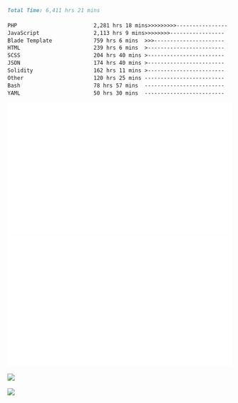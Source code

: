 <!--START_SECTION:waka-->

```markdown
Total Time: 6,411 hrs 21 mins

PHP                        2,281 hrs 18 mins>>>>>>>>>----------------   34.93 %
JavaScript                 2,113 hrs 9 mins>>>>>>>>-----------------   32.35 %
Blade Template             759 hrs 6 mins  >>>----------------------   11.62 %
HTML                       239 hrs 6 mins  >------------------------   03.66 %
SCSS                       204 hrs 40 mins >------------------------   03.13 %
JSON                       174 hrs 40 mins >------------------------   02.67 %
Solidity                   162 hrs 11 mins >------------------------   02.48 %
Other                      120 hrs 25 mins -------------------------   01.84 %
Bash                       78 hrs 57 mins  -------------------------   01.21 %
YAML                       50 hrs 30 mins  -------------------------   00.77 %
```

<!--END_SECTION:waka-->

![](https://raw.githubusercontent.com/DrMaxis/github-stats-transparent/output/generated/overview.svg)
![](https://raw.githubusercontent.com/DrMaxis/github-stats-transparent/output/generated/languages.svg)

![](https://git-readme-stats-drmaxis-projects.vercel.app/api?username=drmaxis&show_icons=true&theme=outrun&count_private=true&show=reviews,discussions_started,discussions_answered,prs_merged,prs_merged_percentage&custom_title=2024%20Github%20Rank)
 
<a href="https://count.getloli.com/"><img src="https://count.getloli.com/get/@:maxis-the-alchemist?theme=rule34"></a>
<!-- https://count.getloli.com/get/@alchemist?theme=rule34 -->
<br>

